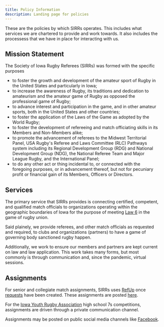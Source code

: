 ```yaml
---
title: Policy Information
description: Landing page for policies
---
```


These are the policies by which SIRRs operates. This includes what services we are chartered to provide and work towards. It also includes the processess that we have in place for interacting with us.

## Mission Statement

The Society of Iowa Rugby Referees (SIRRs) was formed with the specific purposes

- to foster the growth and development of the amateur sport of Rugby in the United States and particularly in Iowa;
- to increase the awareness of Rugby, its traditions and dedication to amateurism and the amateur game of Rugby as opposed the professional game of Rugby;
- to advance interest and participation in the game, and in other amateur sports, both in the United States and other countries;
- to foster the application of the Laws of the Game as adopted by the World Rugby;
- to foster the development of refereeing and match officiating skills in its Members and Non-Members alike;
- to promote the advancement of referees to the Midwest Territorial Panel, USA Rugby's Referee and Laws Committee (RLC) Pathways system including its Regional Development Group (RDG) and National Development Group (NDG), the National Referee Team and Major League Rugby, and the International Panel;
- to do any other act or thing incidental to, or connected with the foregoing purposes, or in advancement thereof, but not for pecuniary profit or financial gain of its Members, Officers or Directors.

## Services

The primary service that SIRRs provides is connecting certified, competent, and qualified match officials to organizations operating within the geographic boundaries of Iowa for the purpose of meeting <a href='https://www.world.rugby/the-game/laws/law/6' target='_blank'>Law 6</a> in the game of rugby union.

Said plainely, we provide referees, and other match officials as requested and required, to clubs and organizations (partners) to have a game of governing body sanctioned rugby happen.

Additionally, we work to ensure our members and partners are kept current on law and law application. This work takes many forms, but most commonly is through communication and, since the pandemic, virtual sessions.

## Assignments

For senior and collegiate match assignments, SIRRs uses [RefUp](/referee-resources/refup) once [requests](/policies/request-a-referee) have been created. These assignments are posted [here](/assignments).

For the <a href='https://iayra.org' target='_blank'>Iowa Youth Rugby Association</a> high school 7s competitions, assignments are driven through a private communication channel.

Assignments may be posted on public social media channels like <a href='https://www.facebook.com/iowarugbyrefs' target='_blank'>Facebook</a>.
